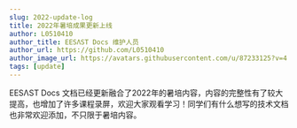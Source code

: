 ```yaml
---
slug: 2022-update-log
title: 2022年暑培成果更新上线
author: L0510410
author_title: EESΛST Docs 维护人员
author_url: https://github.com/L0510410
author_image_url: https://avatars.githubusercontent.com/u/87233125?v=4
tags: [update]
---
```


EESΛST Docs 文档已经更新融合了2022年的暑培内容，内容的完整性有了较大提高，也增加了许多课程录屏，欢迎大家观看学习！同学们有什么想写的技术文档也非常欢迎添加，不只限于暑培内容。